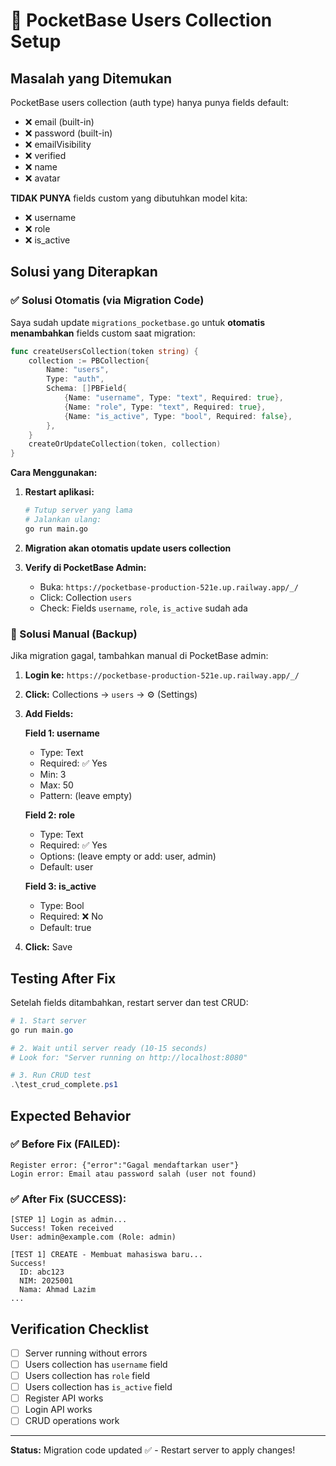# 🔧 PocketBase Users Collection Setup

## Masalah yang Ditemukan

PocketBase users collection (auth type) hanya punya fields default:
- ❌ email (built-in)
- ❌ password (built-in)
- ❌ emailVisibility
- ❌ verified
- ❌ name
- ❌ avatar

**TIDAK PUNYA** fields custom yang dibutuhkan model kita:
- ❌ username
- ❌ role
- ❌ is_active

## Solusi yang Diterapkan

### ✅ Solusi Otomatis (via Migration Code)

Saya sudah update `migrations_pocketbase.go` untuk **otomatis menambahkan** fields custom saat migration:

```go
func createUsersCollection(token string) {
    collection := PBCollection{
        Name: "users",
        Type: "auth",
        Schema: []PBField{
            {Name: "username", Type: "text", Required: true},
            {Name: "role", Type: "text", Required: true},
            {Name: "is_active", Type: "bool", Required: false},
        },
    }
    createOrUpdateCollection(token, collection)
}
```

**Cara Menggunakan:**

1. **Restart aplikasi:**
   ```bash
   # Tutup server yang lama
   # Jalankan ulang:
   go run main.go
   ```

2. **Migration akan otomatis update users collection**

3. **Verify di PocketBase Admin:**
   - Buka: `https://pocketbase-production-521e.up.railway.app/_/`
   - Click: Collection `users`
   - Check: Fields `username`, `role`, `is_active` sudah ada

### 📝 Solusi Manual (Backup)

Jika migration gagal, tambahkan manual di PocketBase admin:

1. **Login ke:** `https://pocketbase-production-521e.up.railway.app/_/`

2. **Click:** Collections → `users` → ⚙️ (Settings)

3. **Add Fields:**

   **Field 1: username**
   - Type: Text
   - Required: ✅ Yes
   - Min: 3
   - Max: 50
   - Pattern: (leave empty)

   **Field 2: role**
   - Type: Text
   - Required: ✅ Yes
   - Options: (leave empty or add: user, admin)
   - Default: user

   **Field 3: is_active**
   - Type: Bool
   - Required: ❌ No
   - Default: true

4. **Click:** Save

## Testing After Fix

Setelah fields ditambahkan, restart server dan test CRUD:

```powershell
# 1. Start server
go run main.go

# 2. Wait until server ready (10-15 seconds)
# Look for: "Server running on http://localhost:8080"

# 3. Run CRUD test
.\test_crud_complete.ps1
```

## Expected Behavior

### ✅ Before Fix (FAILED):
```
Register error: {"error":"Gagal mendaftarkan user"}
Login error: Email atau password salah (user not found)
```

### ✅ After Fix (SUCCESS):
```
[STEP 1] Login as admin...
Success! Token received
User: admin@example.com (Role: admin)

[TEST 1] CREATE - Membuat mahasiswa baru...
Success!
  ID: abc123
  NIM: 2025001
  Nama: Ahmad Lazim
...
```

## Verification Checklist

- [ ] Server running without errors
- [ ] Users collection has `username` field
- [ ] Users collection has `role` field  
- [ ] Users collection has `is_active` field
- [ ] Register API works
- [ ] Login API works
- [ ] CRUD operations work

---

**Status:** Migration code updated ✅ - Restart server to apply changes!
